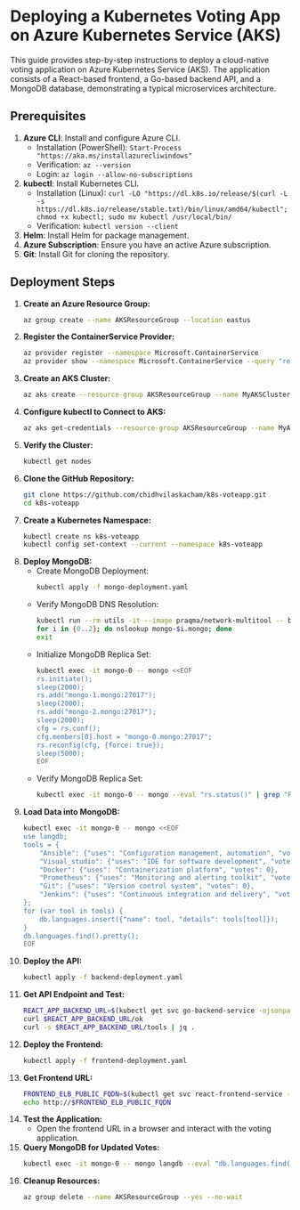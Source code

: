 # Deploying a Kubernetes Voting App on Azure Kubernetes Service (AKS)

This guide provides step-by-step instructions to deploy a cloud-native voting application on Azure Kubernetes Service (AKS). The application consists of a React-based frontend, a Go-based backend API, and a MongoDB database, demonstrating a typical microservices architecture.

## Prerequisites

1.  **Azure CLI**: Install and configure Azure CLI.
    * Installation (PowerShell): `Start-Process "https://aka.ms/installazurecliwindows"`
    * Verification: `az --version`
    * Login: `az login --allow-no-subscriptions`
2.  **kubectl**: Install Kubernetes CLI.
    * Installation (Linux): `curl -LO "https://dl.k8s.io/release/$(curl -L -s https://dl.k8s.io/release/stable.txt)/bin/linux/amd64/kubectl"; chmod +x kubectl; sudo mv kubectl /usr/local/bin/`
    * Verification: `kubectl version --client`
3.  **Helm**: Install Helm for package management.
4.  **Azure Subscription**: Ensure you have an active Azure subscription.
5.  **Git**: Install Git for cloning the repository.

## Deployment Steps

1.  **Create an Azure Resource Group:**
    ```sh
    az group create --name AKSResourceGroup --location eastus
    ```
2.  **Register the ContainerService Provider:**
    ```sh
    az provider register --namespace Microsoft.ContainerService
    az provider show --namespace Microsoft.ContainerService --query "registrationState"
    ```
3.  **Create an AKS Cluster:**
    ```sh
    az aks create --resource-group AKSResourceGroup --name MyAKSCluster --node-count 1 --node-vm-size Standard_B2s --generate-ssh-keys --tier free
    ```
4.  **Configure kubectl to Connect to AKS:**
    ```sh
    az aks get-credentials --resource-group AKSResourceGroup --name MyAKSCluster
    ```
5.  **Verify the Cluster:**
    ```sh
    kubectl get nodes
    ```
6.  **Clone the GitHub Repository:**
    ```sh
    git clone https://github.com/chidhvilaskacham/k8s-voteapp.git
    cd k8s-voteapp
    ```
7.  **Create a Kubernetes Namespace:**
    ```sh
    kubectl create ns k8s-voteapp
    kubectl config set-context --current --namespace k8s-voteapp
    ```
8.  **Deploy MongoDB:**
    * Create MongoDB Deployment:
        ```sh
        kubectl apply -f mongo-deployment.yaml
        ```
    * Verify MongoDB DNS Resolution:
        ```sh
        kubectl run --rm utils -it --image praqma/network-multitool -- bash
        for i in {0..2}; do nslookup mongo-$i.mongo; done
        exit
        ```
    * Initialize MongoDB Replica Set:
        ```sh
        kubectl exec -it mongo-0 -- mongo <<EOF
        rs.initiate();
        sleep(2000);
        rs.add("mongo-1.mongo:27017");
        sleep(2000);
        rs.add("mongo-2.mongo:27017");
        sleep(2000);
        cfg = rs.conf();
        cfg.members[0].host = "mongo-0.mongo:27017";
        rs.reconfig(cfg, {force: true});
        sleep(5000);
        EOF
        ```
    * Verify MongoDB Replica Set:
        ```sh
        kubectl exec -it mongo-0 -- mongo --eval "rs.status()" | grep "PRIMARY\|SECONDARY"
        ```
9.  **Load Data into MongoDB:**
    ```sh
    kubectl exec -it mongo-0 -- mongo <<EOF
    use langdb;
    tools = {
        "Ansible": {"uses": "Configuration management, automation", "votes": 0},
        "Visual_studio": {"uses": "IDE for software development", "votes": 0},
        "Docker": {"uses": "Containerization platform", "votes": 0},
        "Prometheus": {"uses": "Monitoring and alerting toolkit", "votes": 0},
        "Git": {"uses": "Version control system", "votes": 0},
        "Jenkins": {"uses": "Continuous integration and delivery", "votes": 0}
    };
    for (var tool in tools) {
        db.languages.insert({"name": tool, "details": tools[tool]});
    }
    db.languages.find().pretty();
    EOF
    ```
10. **Deploy the API:**
    ```sh
    kubectl apply -f backend-deployment.yaml
    ```
11. **Get API Endpoint and Test:**
    ```sh
    REACT_APP_BACKEND_URL=$(kubectl get svc go-backend-service -ojsonpath="{.status.loadBalancer.ingress[0].hostname}")
    curl $REACT_APP_BACKEND_URL/ok
    curl -s $REACT_APP_BACKEND_URL/tools | jq .
    ```
12. **Deploy the Frontend:**
    ```sh
    kubectl apply -f frontend-deployment.yaml
    ```
13. **Get Frontend URL:**
    ```sh
    FRONTEND_ELB_PUBLIC_FQDN=$(kubectl get svc react-frontend-service -ojsonpath="{.status.loadBalancer.ingress[0].hostname}")
    echo http://$FRONTEND_ELB_PUBLIC_FQDN
    ```
14. **Test the Application:**
    * Open the frontend URL in a browser and interact with the voting application.
15. **Query MongoDB for Updated Votes:**
    ```sh
    kubectl exec -it mongo-0 -- mongo langdb --eval "db.languages.find().pretty()"
    ```
16. **Cleanup Resources:**
    ```sh
    az group delete --name AKSResourceGroup --yes --no-wait
    ```
